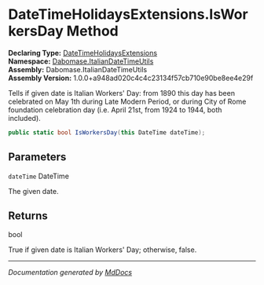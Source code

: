 ﻿<!--  
  <auto-generated>   
    The contents of this file were generated by a tool.  
    Changes to this file may be list if the file is regenerated  
  </auto-generated>   
-->

# DateTimeHolidaysExtensions.IsWorkersDay Method

**Declaring Type:** [DateTimeHolidaysExtensions](../index.md)  
**Namespace:** [Dabomase.ItalianDateTimeUtils](../../index.md)  
**Assembly:** Dabomase.ItalianDateTimeUtils  
**Assembly Version:** 1.0.0+a948ad020c4c4c23134f57cb710e90be8ee4e29f

Tells if given date is Italian Workers' Day: from 1890 this day has been celebrated on May 1th during Late Modern Period, or during City of Rome foundation celebration day (i.e. April 21st, from 1924 to 1944, both included).

```csharp
public static bool IsWorkersDay(this DateTime dateTime);
```

## Parameters

`dateTime`  DateTime

The given date.

## Returns

bool

True if given date is Italian Workers' Day; otherwise, false.

___

*Documentation generated by [MdDocs](https://github.com/ap0llo/mddocs)*
